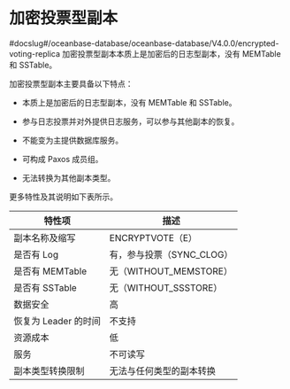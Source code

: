 # 加密投票型副本
#docslug#/oceanbase-database/oceanbase-database/V4.0.0/encrypted-voting-replica
加密投票型副本本质上是加密后的日志型副本，没有 MEMTable 和 SSTable。

加密投票型副本主要具备以下特点：

* 本质上是加密后的日志型副本，没有 MEMTable 和 SSTable。

* 参与日志投票并对外提供日志服务，可以参与其他副本的恢复。

* 不能变为主提供数据库服务。

* 可构成 Paxos 成员组。

* 无法转换为其他副本类型。

更多特性及其说明如下表所示。

|      特性项       |         描述          |
|----------------|---------------------|
| 副本名称及缩写        | ENCRYPTVOTE（E）      |
| 是否有 Log        | 有，参与投票（SYNC_CLOG）   |
| 是否有 MEMTable   | 无（WITHOUT_MEMSTORE） |
| 是否有 SSTable    | 无（WITHOUT_SSSTORE）  |
| 数据安全           | 高                   |
| 恢复为 Leader 的时间 | 不支持                 |
| 资源成本           | 低                   |
| 服务             | 不可读写                |
| 副本类型转换限制       | 无法与任何类型的副本转换        |

